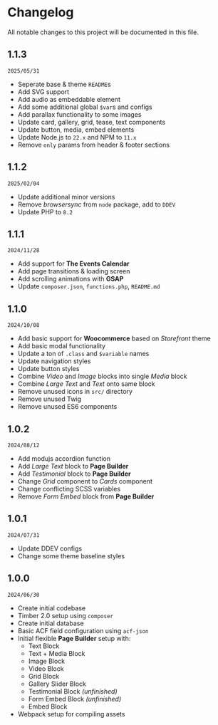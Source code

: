 # Changelog

All notable changes to this project will be documented in this file.

## 1.1.3
`2025/05/31`
- Seperate base & theme `README`s
- Add SVG support
- Add audio as embeddable element
- Add some additional global `$var`s and configs
- Add parallax functionality to some images
- Update card, gallery, grid, tease, text components
- Update button, media, embed elements
- Update Node.js to `22.x` and NPM to `11.x`
- Remove `only` params from header & footer sections

## 1.1.2
`2025/02/04`
- Update additional minor versions
- Remove _browsersync_ from `node` package, add to `DDEV`
- Update PHP to `8.2`

## 1.1.1
`2024/11/28`
- Add support for **The Events Calendar**
- Add page transitions & loading screen
- Add scrolling animations with **GSAP**
- Update `composer.json`, `functions.php`, `README.md`

## 1.1.0
`2024/10/08`
- Add basic support for **Woocommerce** based on _Storefront_ theme
- Add basic modal functionality
- Update a ton of `.class` and `$variable` names
- Update navigation styles
- Update button styles
- Combine _Video_ and _Image_ blocks into single _Media_ block
- Combine _Large Text_ and _Text_ onto same block
- Remove unused icons in `src/` directory
- Remove unused Twig
- Remove unused ES6 components

## 1.0.2
`2024/08/12`
- Add modujs accordion function
- Add _Large Text_ block to **Page Builder**
- Add _Testimonial_ block to **Page Builder**
- Change _Grid_ component to _Cards_ component
- Change conflicting SCSS variables
- Remove _Form Embed_ block from **Page Builder**

## 1.0.1
`2024/07/31`
- Update DDEV configs
- Change some theme baseline styles

## 1.0.0
`2024/06/30`
- Create initial codebase
- Timber 2.0 setup using `composer`
- Create initial database
- Basic ACF field configuration using `acf-json`
- Initial flexible **Page Builder** setup with:
  - Text Block
  - Text + Media Block
  - Image Block
  - Video Block
  - Grid Block
  - Gallery Slider Block
  - Testimonial Block _(unfinished)_
  - Form Embed Block _(unfinished)_
  - Embed Block
- Webpack setup for compiling assets
